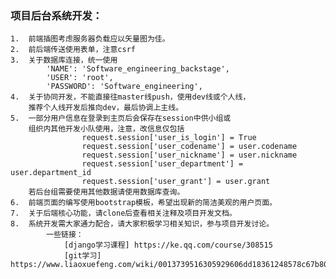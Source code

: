 ### 项目后台系统开发：
    1.  前端插图考虑服务器负载应以矢量图为佳。
    2.  前后端传送使用表单，注意csrf
    3.  关于数据库连接，统一使用
            'NAME': 'Software_engineering_backstage',
            'USER': 'root',
            'PASSWORD': 'Software_engineering',
    4.  关于协同开发，不能直接往master线push，使用dev线或个人线，
        推荐个人线开发后推向dev，最后协调上主线。
    5.  一部分用户信息在登录到主页后会保存在session中供小组或
        组织内其他开发小队使用，注意，改信息仅包括
                    request.session['user_is_login'] = True
                    request.session['user_codename'] = user.codename
                    request.session['user_nickname'] = user.nickname
                    request.session['user_department'] = user.department_id
                    request.session['user_grant'] = user.grant
        若后台组需要使用其他数据请使用数据库查询。
    6.  前端页面的编写使用bootstrap模板，希望出现新的简洁美观的用户页面。
    7.  关于后端核心功能，请clone后查看相关注释及项目开发文档。
    8.  系统开发需大家通力配合，请大家积极学习相关知识，参与项目开发讨论。
            一些链接：
                [django学习课程] https://ke.qq.com/course/308515
                [git学习] https://www.liaoxuefeng.com/wiki/0013739516305929606dd18361248578c67b8067c8c017b000 
